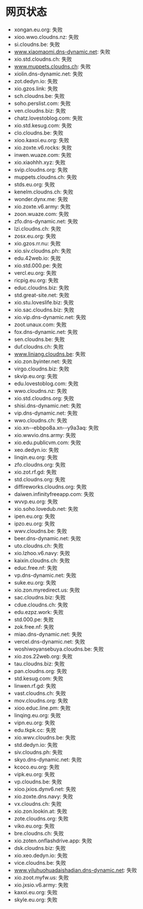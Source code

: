 # 网页状态
- xongan.eu.org: 失败
- xioo.wwo.cloudns.nz: 失败
- si.cloudns.be: 失败
- www.xiaomaomi.dns-dynamic.net: 失败
- xio.std.cloudns.ch: 失败
- www.muppets.cloudns.ch: 失败
- xiolin.dns-dynamic.net: 失败
- zot.dedyn.io: 失败
- xio.gzos.link: 失败
- sch.cloudns.be: 失败
- soho.perslist.com: 失败
- ven.cloudns.biz: 失败
- chatz.lovestoblog.com: 失败
- xio.std.kesug.com: 失败
- clo.cloudns.be: 失败
- xioo.kaxoi.eu.org: 失败
- xio.zoxte.v6.rocks: 失败
- inwen.wuaze.com: 失败
- xio.xiaohhh.xyz: 失败
- svip.cloudns.org: 失败
- muppets.cloudns.ch: 失败
- stds.eu.org: 失败
- kenelm.cloudns.ch: 失败
- wonder.dynx.me: 失败
- xio.zoxte.v6.army: 失败
- zoon.wuaze.com: 失败
- zfo.dns-dynamic.net: 失败
- lzi.cloudns.ch: 失败
- zosx.eu.org: 失败
- xio.gzos.rr.nu: 失败
- xio.siv.cloudns.ph: 失败
- edu.42web.io: 失败
- xio.std.000.pe: 失败
- vercl.eu.org: 失败
- ricpig.eu.org: 失败
- educ.cloudns.biz: 失败
- std.great-site.net: 失败
- xio.stu.loveslife.biz: 失败
- xio.sac.cloudns.biz: 失败
- xio.vip.dns-dynamic.net: 失败
- zoot.unaux.com: 失败
- fox.dns-dynamic.net: 失败
- sen.cloudns.be: 失败
- duf.cloudns.ch: 失败
- www.liniang.cloudns.be: 失败
- xio.zon.byinter.net: 失败
- virgo.cloudns.biz: 失败
- skvip.eu.org: 失败
- edu.lovestoblog.com: 失败
- wwo.cloudns.nz: 失败
- xio.std.cloudns.org: 失败
- shisi.dns-dynamic.net: 失败
- vip.dns-dynamic.net: 失败
- wwo.cloudns.ch: 失败
- xio.xn--ebbpo8a.xn--y9a3aq: 失败
- xio.wwvio.dns.army: 失败
- xio.edu.publicvm.com: 失败
- xeo.dedyn.io: 失败
- linqin.eu.org: 失败
- zfo.cloudns.org: 失败
- xio.zot.rf.gd: 失败
- std.cloudns.org: 失败
- diffireworks.cloudns.org: 失败
- daiwen.infinityfreeapp.com: 失败
- wvvp.eu.org: 失败
- xio.soho.lovedub.net: 失败
- ipen.eu.org: 失败
- ipzo.eu.org: 失败
- wwv.cloudns.be: 失败
- beer.dns-dynamic.net: 失败
- uto.cloudns.ch: 失败
- xio.lzhoo.v6.navy: 失败
- kaixin.cloudns.ch: 失败
- educ.free.nf: 失败
- vp.dns-dynamic.net: 失败
- suke.eu.org: 失败
- xio.zon.myredirect.us: 失败
- sac.cloudns.biz: 失败
- cdue.cloudns.ch: 失败
- edu.ezpz.work: 失败
- std.000.pe: 失败
- zok.free.nf: 失败
- miao.dns-dynamic.net: 失败
- vercel.dns-dynamic.net: 失败
- woshiwoyansebuya.cloudns.be: 失败
- xio.zos.22web.org: 失败
- tau.cloudns.biz: 失败
- pan.cloudns.org: 失败
- std.kesug.com: 失败
- linwen.rf.gd: 失败
- vast.cloudns.ch: 失败
- mov.cloudns.org: 失败
- xioo.educ.line.pm: 失败
- linqing.eu.org: 失败
- vipn.eu.org: 失败
- edu.tkpk.cc: 失败
- xio.wwv.cloudns.be: 失败
- std.dedyn.io: 失败
- siv.cloudns.ph: 失败
- skyo.dns-dynamic.net: 失败
- kcoco.eu.org: 失败
- vipk.eu.org: 失败
- vp.cloudns.be: 失败
- xioo.jxios.dynv6.net: 失败
- xio.zoxte.dns.navy: 失败
- vx.cloudns.ch: 失败
- xio.zon.lookin.at: 失败
- zote.cloudns.org: 失败
- viko.eu.org: 失败
- bre.cloudns.ch: 失败
- xio.zoten.onflashdrive.app: 失败
- dsk.cloudns.biz: 失败
- xio.xeo.dedyn.io: 失败
- vice.cloudns.be: 失败
- www.yiluhuohuadaishadian.dns-dynamic.net: 失败
- xio.zoot.myfw.us: 失败
- xio.jxsio.v6.army: 失败
- kaxoi.eu.org: 失败
- skyle.eu.org: 失败
